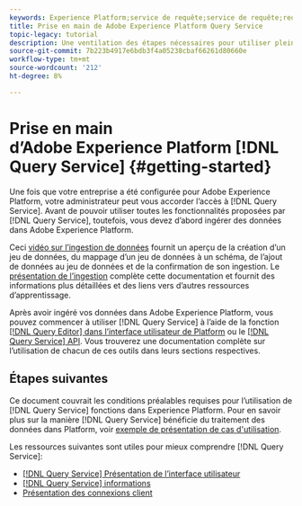 ```yaml
---
keywords: Experience Platform;service de requête;service de requête;requête
title: Prise en main de Adobe Experience Platform Query Service
topic-legacy: tutorial
description: Une ventilation des étapes nécessaires pour utiliser pleinement Adobe Experience Platform Query Service
source-git-commit: 7b223b4917e6bdb3f4a05238cbaf66261d80660e
workflow-type: tm+mt
source-wordcount: '212'
ht-degree: 8%

---
```


# Prise en main d’Adobe Experience Platform [!DNL Query Service] {#getting-started}

Une fois que votre entreprise a été configurée pour Adobe Experience Platform, votre administrateur peut vous accorder l’accès à [!DNL Query Service]. Avant de pouvoir utiliser toutes les fonctionnalités proposées par [!DNL Query Service], toutefois, vous devez d’abord ingérer des données dans Adobe Experience Platform.

Ceci [vidéo sur l’ingestion de données](https://experienceleague.adobe.com/docs/platform-learn/tutorials/data-ingestion/create-datasets-and-ingest-data.html?lang=fr) fournit un aperçu de la création d’un jeu de données, du mappage d’un jeu de données à un schéma, de l’ajout de données au jeu de données et de la confirmation de son ingestion. Le [présentation de l’ingestion](../../ingestion/home.md) complète cette documentation et fournit des informations plus détaillées et des liens vers d’autres ressources d’apprentissage.

Après avoir ingéré vos données dans Adobe Experience Platform, vous pouvez commencer à utiliser [!DNL Query Service] à l’aide de la fonction [[!DNL Query Editor] dans l’interface utilisateur de Platform](../ui/user-guide.md) ou le [[!DNL Query Service] API](../api/getting-started.md). Vous trouverez une documentation complète sur l’utilisation de chacun de ces outils dans leurs sections respectives.

## Étapes suivantes

Ce document couvrait les conditions préalables requises pour l’utilisation de [!DNL Query Service] fonctions dans Experience Platform. Pour en savoir plus sur la manière [!DNL Query Service] bénéficie du traitement des données dans Platform, voir [exemple de présentation de cas d&#39;utilisation](../use-cases/abandoned-cart.md).

Les ressources suivantes sont utiles pour mieux comprendre [!DNL Query Service]:

- [[!DNL Query Service] Présentation de l’interface utilisateur](../ui/overview.md)
- [[!DNL Query Service] informations](../ui/credentials.md)
- [Présentation des connexions client](../clients/overview.md)
